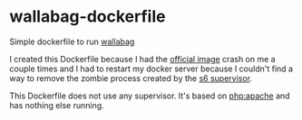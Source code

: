 wallabag-dockerfile
===================

Simple dockerfile to run [wallabag][0]

I created this Dockerfile because I had the [official image][1] crash 
on me a couple times and I had to restart my docker server because I
couldn't find a way to remove the zombie process created by the [s6 
supervisor][3].

This Dockerfile does not use any supervisor. It's based on [php:apache][2]
and has nothing else running.

[0]: https://www.wallabag.org
[1]: http://doc.wallabag.org/en/master/user/installation.html#installation-with-docker
[2]: https://hub.docker.com/_/php/
[3]: http://www.skarnet.org/software/s6/
